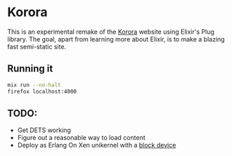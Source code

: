 # Korora

This is an experimental remake of the [Korora](http://www.korora.ca)
website using Elixir's Plug library. The goal, apart from learning more
about Elixir, is to make a blazing fast semi-static site.

## Running it

```bash
mix run --no-halt
firefox localhost:4000
```

## TODO:

* Get DETS working
* Figure out a reasonable way to load content
* Deploy as Erlang On Xen unikernel with a [block
  device](http://build.erlangonxen.org/block_devices)

